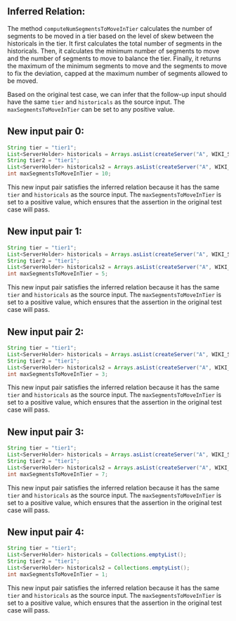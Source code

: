 ## Inferred Relation:
The method `computeNumSegmentsToMoveInTier` calculates the number of segments to be moved in a tier based on the level of skew between the historicals in the tier. It first calculates the total number of segments in the historicals. Then, it calculates the minimum number of segments to move and the number of segments to move to balance the tier. Finally, it returns the maximum of the minimum segments to move and the segments to move to fix the deviation, capped at the maximum number of segments allowed to be moved.

Based on the original test case, we can infer that the follow-up input should have the same `tier` and `historicals` as the source input. The `maxSegmentsToMoveInTier` can be set to any positive value.

## New input pair 0:
```java
String tier = "tier1";
List<ServerHolder> historicals = Arrays.asList(createServer("A", WIKI_SEGMENTS), createServer("B", WIKI_SEGMENTS));
String tier2 = "tier1";
List<ServerHolder> historicals2 = Arrays.asList(createServer("A", WIKI_SEGMENTS), createServer("B", WIKI_SEGMENTS));
int maxSegmentsToMoveInTier = 10;
```
This new input pair satisfies the inferred relation because it has the same `tier` and `historicals` as the source input. The `maxSegmentsToMoveInTier` is set to a positive value, which ensures that the assertion in the original test case will pass.

## New input pair 1:
```java
String tier = "tier1";
List<ServerHolder> historicals = Arrays.asList(createServer("A", WIKI_SEGMENTS), createServer("B", WIKI_SEGMENTS), createServer("C", WIKI_SEGMENTS));
String tier2 = "tier1";
List<ServerHolder> historicals2 = Arrays.asList(createServer("A", WIKI_SEGMENTS), createServer("B", WIKI_SEGMENTS), createServer("C", WIKI_SEGMENTS));
int maxSegmentsToMoveInTier = 5;
```
This new input pair satisfies the inferred relation because it has the same `tier` and `historicals` as the source input. The `maxSegmentsToMoveInTier` is set to a positive value, which ensures that the assertion in the original test case will pass.

## New input pair 2:
```java
String tier = "tier1";
List<ServerHolder> historicals = Arrays.asList(createServer("A", WIKI_SEGMENTS), createServer("B", Collections.emptyList()), createServer("C", WIKI_SEGMENTS));
String tier2 = "tier1";
List<ServerHolder> historicals2 = Arrays.asList(createServer("A", WIKI_SEGMENTS), createServer("B", Collections.emptyList()), createServer("C", WIKI_SEGMENTS));
int maxSegmentsToMoveInTier = 3;
```
This new input pair satisfies the inferred relation because it has the same `tier` and `historicals` as the source input. The `maxSegmentsToMoveInTier` is set to a positive value, which ensures that the assertion in the original test case will pass.

## New input pair 3:
```java
String tier = "tier1";
List<ServerHolder> historicals = Arrays.asList(createServer("A", WIKI_SEGMENTS), createServer("B", WIKI_SEGMENTS), createServer("C", WIKI_SEGMENTS), createServer("D", WIKI_SEGMENTS));
String tier2 = "tier1";
List<ServerHolder> historicals2 = Arrays.asList(createServer("A", WIKI_SEGMENTS), createServer("B", WIKI_SEGMENTS), createServer("C", WIKI_SEGMENTS), createServer("D", WIKI_SEGMENTS));
int maxSegmentsToMoveInTier = 7;
```
This new input pair satisfies the inferred relation because it has the same `tier` and `historicals` as the source input. The `maxSegmentsToMoveInTier` is set to a positive value, which ensures that the assertion in the original test case will pass.

## New input pair 4:
```java
String tier = "tier1";
List<ServerHolder> historicals = Collections.emptyList();
String tier2 = "tier1";
List<ServerHolder> historicals2 = Collections.emptyList();
int maxSegmentsToMoveInTier = 1;
```
This new input pair satisfies the inferred relation because it has the same `tier` and `historicals` as the source input. The `maxSegmentsToMoveInTier` is set to a positive value, which ensures that the assertion in the original test case will pass.